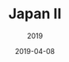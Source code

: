 ---
slug: "/travel/japan-2019"
type: travel
title: "Japan II"
subtitle: "2019"
date: "2019-04-08"
hero: ../../images/travel/japan-2019/japan_2019-cover.jpg
photos: ../../galleries/travel/japan-2019.yaml
---